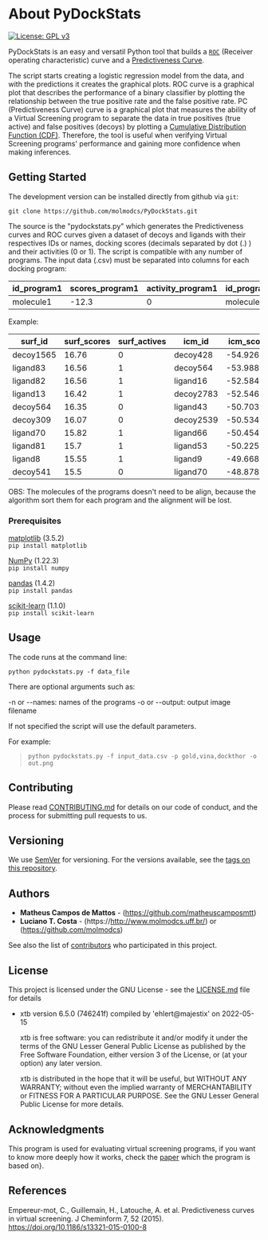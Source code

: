 # About PyDockStats

[![License: GPL v3](https://img.shields.io/badge/License-GPLv3-blue.svg)](https://github.com/molmodcs/roc-auc-pc/blob/main/LICENSE)

PyDockStats is an easy and versatil Python tool that builds a [`ROC`](https://en.wikipedia.org/wiki/Receiver_operating_characteristic) (Receiver operating characteristic) curve and a [Predictiveness Curve](https://jcheminf.biomedcentral.com/articles/10.1186/s13321-015-0100-8).

The script starts creating a logistic regression model from the data, and with the predictions it creates the graphical plots. ROC curve is a graphical plot that describes the performance of a binary classifier by plotting the relationship between the true positive rate and the false positive rate.
PC (Predictiveness Curve) curve is a graphical plot that measures the ability of a Virtual Screening program to separate the data in true positives (true active) and false positives (decoys) by plotting a [Cumulative Distribution Function (CDF)](https://en.wikipedia.org/wiki/Cumulative_distribution_function). Therefore, the tool is useful when verifying Virtual Screening programs' performance and gaining more confidence when making inferences.

## Getting Started

The development version can be installed directly from github via `git`:

```git clone https://github.com/molmodcs/PyDockStats.git```

The source is the "pydockstats.py" which generates the Predictiveness curves and ROC curves given a dataset of decoys and ligands with their respectives IDs or names, docking scores (decimals separated by dot (.) ) and their activities (0 or 1). The script is compatible with any number of programs. The input data (.csv) must be separated into columns for each docking program:

|id_program1|scores_program1|activity_program1|id_program2|scores_program2|activity_program2|
|-----------|---------------|-----------------|-----------|---------------|-----------------|
|molecule1  |-12.3          |0                |molecule4  |3.6            |0                |

Example:

|surf_id                                                                                    |surf_scores|surf_actives|icm_id   |icm_scores|icm_actives|vina_id  |vina_scores|vina_actives|
|-------------------------------------------------------------------------------------------|-----------|------------|---------|----------|-----------|---------|-----------|------------|
|decoy1565                                                                                  |16.76      |0           |decoy428 |-54.926393|0          |decoy564 |-13.9      |0           |
|ligand83                                                                                   |16.56      |1           |decoy564 |-53.988434|0          |decoy2783|-13.8      |0           |
|ligand82                                                                                   |16.56      |1           |ligand16 |-52.584761|1          |decoy298 |-13.7      |0           |
|ligand13                                                                                   |16.42      |1           |decoy2783|-52.546666|0          |ligand18 |-13.4      |1           |
|decoy564                                                                                   |16.35      |0           |ligand43 |-50.703975|1          |ligand16 |-13.3      |1           |
|decoy309                                                                                   |16.07      |0           |decoy2539|-50.534748|0          |decoy429 |-13.2      |0           |
|ligand70                                                                                   |15.82      |1           |ligand66 |-50.454789|1          |ligand19 |-13.1      |1           |
|ligand81                                                                                   |15.7       |1           |ligand53 |-50.225887|1          |ligand82 |-13.1      |1           |
|ligand8                                                                                    |15.55      |1           |ligand9  |-49.668177|1          |ligand21 |-13.1      |1           |
|decoy541                                                                                   |15.5       |0           |ligand70 |-48.878551|1          |decoy526 |-13.1      |0           |

OBS: The molecules of the programs doesn't need to be align, because the algorithm sort them for each program and the alignment will be lost.

### Prerequisites

[matplotlib](https://matplotlib.org/) (3.5.2)<br/>
`pip install matplotlib`<br/>

[NumPy](https://numpy.org/) (1.22.3)<br/>
`pip install numpy`<br/>

[pandas](https://pandas.pydata.org/) (1.4.2)<br/>
`pip install pandas`<br/>

[scikit-learn](https://scikit-learn.org/stable/) (1.1.0)<br/>
`pip install scikit-learn`<br/>

## Usage

The code runs at the command line:</br>

`python pydockstats.py -f data_file`

There are optional arguments such as:

-n or --names: names of the programs
-o or --output: output image filename

If not specified the script will use the default parameters.

For example:

>`python pydockstats.py -f input_data.csv -p gold,vina,dockthor -o out.png`

## Contributing

Please read [CONTRIBUTING.md](https://gist.github.com/PurpleBooth/b24679402957c63ec426) for details on our code of conduct, and the process for submitting pull requests to us.

## Versioning

We use [SemVer](http://semver.org/) for versioning. For the versions available, see the [tags on this repository](https://github.com/your/project/tags). 

## Authors

* **Matheus Campos de Mattos** - (https://github.com/matheuscamposmtt)
* **Luciano T. Costa** - (https://http://www.molmodcs.uff.br/) or (https://github.com/molmodcs)

See also the list of [contributors](https://github.com/molmodcs/roc-auc-pc/blob/3936564b42f2626d41962c3b16ef074d166d8582/contributors) who participated in this project.

## License

This project is licensed under the GNU License - see the [LICENSE.md](LICENSE.md) file for details

* xtb version 6.5.0 (746241f) compiled by 'ehlert@majestix' on 2022-05-15

   xtb is free software: you can redistribute it and/or modify it under
   the terms of the GNU Lesser General Public License as published by
   the Free Software Foundation, either version 3 of the License, or
   (at your option) any later version.

   xtb is distributed in the hope that it will be useful,
   but WITHOUT ANY WARRANTY; without even the implied warranty of
   MERCHANTABILITY or FITNESS FOR A PARTICULAR PURPOSE.  See the
   GNU Lesser General Public License for more details.

## Acknowledgments

This program is used for evaluating virtual screening programs, if you want to know more deeply how it works, check the [paper](https://doi.org/10.1186/s13321-015-0100-8) which the program is based on}.

   
## References
Empereur-mot, C., Guillemain, H., Latouche, A. et al. Predictiveness curves in virtual screening. J Cheminform 7, 52 (2015). https://doi.org/10.1186/s13321-015-0100-8
